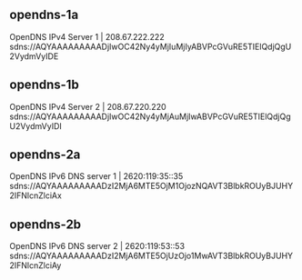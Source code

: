 ## opendns-1a

OpenDNS IPv4 Server 1 | 208.67.222.222
sdns://AQYAAAAAAAAADjIwOC42Ny4yMjIuMjIyABVPcGVuRE5TIElQdjQgU2VydmVyIDE

## opendns-1b
OpenDNS IPv4 Server 2 | 208.67.220.220
sdns://AQYAAAAAAAAADjIwOC42Ny4yMjAuMjIwABVPcGVuRE5TIElQdjQgU2VydmVyIDI

## opendns-2a

OpenDNS IPv6 DNS server 1 | 2620:119:35::35
sdns://AQYAAAAAAAAADzI2MjA6MTE5OjM1OjozNQAVT3BlbkROUyBJUHY2IFNlcnZlciAx

## opendns-2b 
OpenDNS IPv6 DNS server 2 | 2620:119:53::53
sdns://AQYAAAAAAAAADzI2MjA6MTE5OjUzOjo1MwAVT3BlbkROUyBJUHY2IFNlcnZlciAy